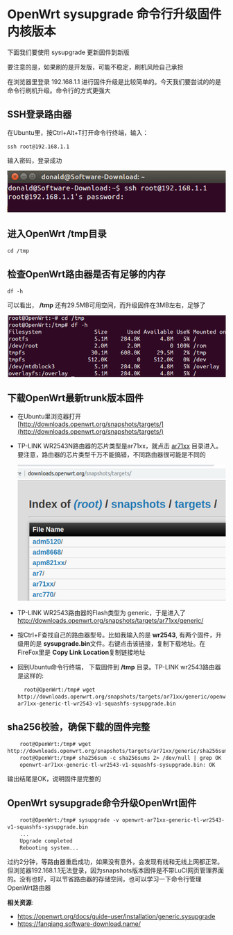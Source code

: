 OpenWrt sysupgrade 命令行升级固件内核版本
====================================

下面我们要使用 sysupgrade 更新固件到新版

要注意的是，如果刷的是开发版，可能不稳定，刷机风险自己承担

在浏览器里登录 192.168.1.1 进行固件升级是比较简单的。今天我们要尝试的的是命令行刷机升级。命令行的方式更强大

SSH登录路由器
--------

在Ubuntu里，按Ctrl+Alt+T打开命令行终端，输入：

    ssh root@192.168.1.1

输入密码，登录成功

![openwrt ssh login](images/2.8.ssh-login.png)

进入OpenWrt /tmp目录
--------

    cd /tmp

检查OpenWrt路由器是否有足够的内存
--------

    df -h

可以看出， **/tmp** 还有29.5MB可用空间，而升级固件在3MB左右，足够了

![check free RAM](images/2.8.free-ram.png)

下载OpenWrt最新trunk版本固件
--------

- 在Ubuntu里浏览器打开 [http://downloads.openwrt.org/snapshots/targets/](http://downloads.openwrt.org/snapshots/targets/)

- TP-LINK WR2543N路由器的芯片类型是ar71xx，就点击 [ar71xx](http://downloads.openwrt.org/snapshots/targets/ar71xx/) 目录进入。要注意，路由器的芯片类型千万不能搞错，不同路由器很可能是不同的

    ![OpenWrt snapshots trunk](images/2.8.snapshots-trunk.png)

- TP-LINK WR2543路由器的Flash类型为 generic，于是进入了    http://downloads.openwrt.org/snapshots/targets/ar71xx/generic/

- 按Ctrl+F查找自己的路由器型号。比如我输入的是 **wr2543**, 有两个固件，升级用的是 **sysupgrade.bin**文件。右键点击该链接，复制下载地址。在FireFox里是 **Copy Link Location**复制链接地址

- 回到Ubuntu命令行终端， 下载固件到 **/tmp** 目录。TP-LINK wr2543路由器是这样的:

        root@OpenWrt:/tmp# wget http://downloads.openwrt.org/snapshots/targets/ar71xx/generic/openwrt-ar71xx-generic-tl-wr2543-v1-squashfs-sysupgrade.bin

sha256校验，确保下载的固件完整
--------

        root@OpenWrt:/tmp# wget http://downloads.openwrt.org/snapshots/targets/ar71xx/generic/sha256sums  
        root@OpenWrt:/tmp# sha256sum -c sha256sums 2> /dev/null | grep OK  
        openwrt-ar71xx-generic-tl-wr2543-v1-squashfs-sysupgrade.bin: OK

输出结尾是OK，说明固件是完整的

OpenWrt sysupgrade命令升级OpenWrt固件
--------

        root@OpenWrt:/tmp# sysupgrade -v openwrt-ar71xx-generic-tl-wr2543-v1-squashfs-sysupgrade.bin
        ...
        Upgrade completed
        Rebooting system...

过约2分钟，等路由器重启成功，如果没有意外，会发现有线和无线上网都正常。但浏览器192.168.1.1无法登录，因为snapshots版本固件是不带LuCI网页管理界面的。没有也好，可以节省路由器的存储空间，也可以学习一下命令行管理OpenWrt路由器

**相关资源**:

- https://openwrt.org/docs/guide-user/installation/generic.sysupgrade
- https://fanqiang.software-download.name/
